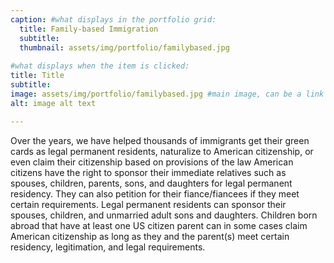 ```yaml
---
caption: #what displays in the portfolio grid:
  title: Family-based Immigration
  subtitle: 
  thumbnail: assets/img/portfolio/familybased.jpg
  
#what displays when the item is clicked:
title: Title
subtitle: 
image: assets/img/portfolio/familybased.jpg #main image, can be a link or a file in assets/img/portfolio
alt: image alt text

---
```

Over the years, we have helped thousands of immigrants get their green cards as legal permanent residents, naturalize to American citizenship, or even claim their citizenship based on provisions of the law
American citizens have the right to sponsor their immediate relatives such as spouses, children, parents, sons, and daughters for legal permanent residency. They can also petition for their fiance/fiancees if they meet certain requirements.
Legal permanent residents can sponsor their spouses, children, and unmarried adult sons and daughters. 
Children born abroad that have at least one US citizen parent can in some cases claim American citizenship as long as they and the parent(s) meet certain residency, legitimation, and legal requirements.